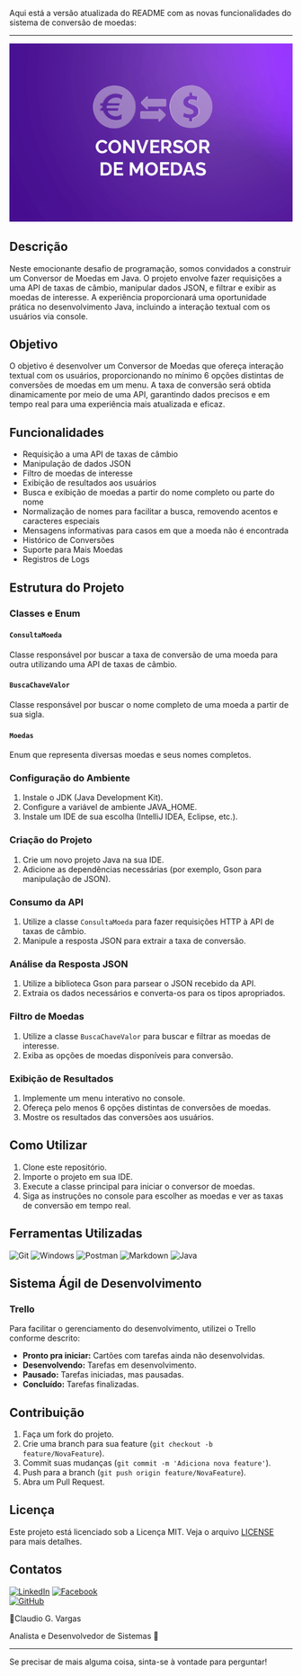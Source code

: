 Aqui está a versão atualizada do README com as novas funcionalidades do sistema de conversão de moedas:

---

![Conversor de Moedas](images/moedas.png)

## Descrição

Neste emocionante desafio de programação, somos convidados a construir um Conversor de Moedas em Java. O projeto envolve fazer requisições a uma API de taxas de câmbio, manipular dados JSON, e filtrar e exibir as moedas de interesse. A experiência proporcionará uma oportunidade prática no desenvolvimento Java, incluindo a interação textual com os usuários via console.

## Objetivo

O objetivo é desenvolver um Conversor de Moedas que ofereça interação textual com os usuários, proporcionando no mínimo 6 opções distintas de conversões de moedas em um menu. A taxa de conversão será obtida dinamicamente por meio de uma API, garantindo dados precisos e em tempo real para uma experiência mais atualizada e eficaz.

## Funcionalidades

- Requisição a uma API de taxas de câmbio
- Manipulação de dados JSON
- Filtro de moedas de interesse
- Exibição de resultados aos usuários
- Busca e exibição de moedas a partir do nome completo ou parte do nome
- Normalização de nomes para facilitar a busca, removendo acentos e caracteres especiais
- Mensagens informativas para casos em que a moeda não é encontrada
- Histórico de Conversões
- Suporte para Mais Moedas
- Registros de Logs

## Estrutura do Projeto

### Classes e Enum

#### `ConsultaMoeda`

Classe responsável por buscar a taxa de conversão de uma moeda para outra utilizando uma API de taxas de câmbio.

#### `BuscaChaveValor`

Classe responsável por buscar o nome completo de uma moeda a partir de sua sigla.

#### `Moedas`

Enum que representa diversas moedas e seus nomes completos.

### Configuração do Ambiente

1. Instale o JDK (Java Development Kit).
2. Configure a variável de ambiente JAVA_HOME.
3. Instale um IDE de sua escolha (IntelliJ IDEA, Eclipse, etc.).

### Criação do Projeto

1. Crie um novo projeto Java na sua IDE.
2. Adicione as dependências necessárias (por exemplo, Gson para manipulação de JSON).

### Consumo da API

1. Utilize a classe `ConsultaMoeda` para fazer requisições HTTP à API de taxas de câmbio.
2. Manipule a resposta JSON para extrair a taxa de conversão.

### Análise da Resposta JSON

1. Utilize a biblioteca Gson para parsear o JSON recebido da API.
2. Extraia os dados necessários e converta-os para os tipos apropriados.

### Filtro de Moedas

1. Utilize a classe `BuscaChaveValor` para buscar e filtrar as moedas de interesse.
2. Exiba as opções de moedas disponíveis para conversão.

### Exibição de Resultados

1. Implemente um menu interativo no console.
2. Ofereça pelo menos 6 opções distintas de conversões de moedas.
3. Mostre os resultados das conversões aos usuários.

## Como Utilizar

1. Clone este repositório.
2. Importe o projeto em sua IDE.
3. Execute a classe principal para iniciar o conversor de moedas.
4. Siga as instruções no console para escolher as moedas e ver as taxas de conversão em tempo real.

## Ferramentas Utilizadas

![Git](https://img.shields.io/badge/GIT-E44C30?style=for-the-badge&logo=git&logoColor=white)
![Windows](https://img.shields.io/badge/Windows-000?style=for-the-badge&logo=windows&logoColor=2CA5E0)
![Postman](https://img.shields.io/badge/Postman-FF6C37.svg?style=for-the-badge&logo=Postman&logoColor=white)
![Markdown](https://img.shields.io/badge/Markdown-000?style=for-the-badge&logo=markdown)
![Java](https://img.shields.io/badge/java-%23ED8B00.svg?style=for-the-badge&logo=openjdk&logoColor=white)

## Sistema Ágil de Desenvolvimento

### Trello

Para facilitar o gerenciamento do desenvolvimento, utilizei o Trello conforme descrito:

- **Pronto pra iniciar:** Cartões com tarefas ainda não desenvolvidas.
- **Desenvolvendo:** Tarefas em desenvolvimento.
- **Pausado:** Tarefas iniciadas, mas pausadas.
- **Concluído:** Tarefas finalizadas.

## Contribuição

1. Faça um fork do projeto.
2. Crie uma branch para sua feature (`git checkout -b feature/NovaFeature`).
3. Commit suas mudanças (`git commit -m 'Adiciona nova feature'`).
4. Push para a branch (`git push origin feature/NovaFeature`).
5. Abra um Pull Request.

## Licença

Este projeto está licenciado sob a Licença MIT. Veja o arquivo [LICENSE](LICENSE) para mais detalhes.

## Contatos

[![LinkedIn](https://img.shields.io/badge/LinkedIn-0077B5?style=for-the-badge&logo=linkedin&logoColor=white)](https://www.linkedin.com/in/claudio-gloria-vargas-34574537/)
[![Facebook](https://img.shields.io/badge/Facebook-1877F2?style=for-the-badge&logo=facebook&logoColor=white)](https://www.facebook.com/cgvinfo/)	
[![GitHub](https://img.shields.io/badge/GitHub-100000?style=for-the-badge&logo=github&logoColor=white)](https://github.com/CGVARGAS)

🎸Claudio G. Vargas

Analista e Desenvolvedor de Sistemas 🍃

---

Se precisar de mais alguma coisa, sinta-se à vontade para perguntar!
